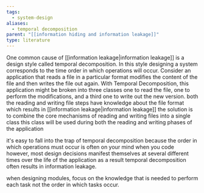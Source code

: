 ```yaml
---
tags:
  - system-design
aliases:
  - temporal decomposition
parent: "[[information hiding and information leakage]]"
type: literature
---
```

One common cause of [[information leakage|information leakage]] is a design style called temporal decomposition. In this style designing a system corresponds to the time order in which operations will occur. Consider an application that reads a file in a particular format modifies the content of the file and then writes the file out again. With Temporal Decomposition, this application might be broken into three classes one to read the file, one to perform the modifications, and a third one to write out the new version. both the reading and writing file steps have knowledge about the file format which results in [[information leakage|information leakage]] the solution is to combine the core mechanisms of reading and writing files into a single class this class will be used during both the reading and writing phases of the application

it's easy to fall into the trap of temporal decomposition because the order in which operations must occur is often on your mind when you code however, most design decisions manifest themselves at several different times over the life of the application as a result temporal decomposition often results in information leakage.

when designing modules, focus on the knowledge that is needed to perform each task not the order in which tasks occur.
